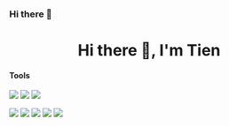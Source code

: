 ### Hi there 👋

<h1 align="center">Hi there 👋, I'm Tien </h1>

<!-- #### <img src="https://media.giphy.com/media/VgCDAzcKvsR6OM0uWg/giphy.gif" width="50"> How about some stats ?
   
[![](https://count.getloli.com/get/@dongcodebmt?theme=gelbooru-h)](https://count.getloli.com)  
[![Dong's GitHub Stats](https://github-readme-stats.vercel.app/api?username=dongcodebmt&show_icons=true&theme=radical)](https://github.com/dongcodebmt) -->  

<!-- #### Platform -->
<!-- https://simpleicons.org/ -->
<!-- [![](https://img.shields.io/badge/Ubuntu-20.04-292e33?style=flat-square&logo=ubuntu&logoColor=ffffff)](#) -->
<!-- [![](https://img.shields.io/badge/Windows-11-292e33?style=flat-square&logo=windows&logoColor=ffffff)](#) -->

#### Tools
[![](https://img.shields.io/badge/-Visual%20Studio%20Code-292e33?style=flat-square&logo=visual-studio-code&logoColor=ffffff)](#)
[![](https://img.shields.io/badge/-Visual%20Studio-292e33?style=flat-square&logo=visual-studio&logoColor=ffffff)](#)
[![](https://img.shields.io/badge/-IntelliJ-292e33?style=flat-square&logo=intellijidea&logoColor=ffffff)](#)

[![](https://img.shields.io/badge/-JavaScript-efd81d?style=flat-square&logo=javascript&logoColor=ffffff)](#)
[![](https://img.shields.io/badge/-C%23-690081?style=flat-square&logo=csharp&logoColor=ffffff)](#)
[![](https://img.shields.io/badge/-.NET-5027d5?style=flat-square&logo=dotnet&logoColor=ffffff)](#)
[![](https://img.shields.io/badge/-Java-007396?style=flat-square&logo=java&logoColor=ffffff)](#)
[![](https://img.shields.io/badge/-PHP-777bb4?style=flat-square&logo=php&logoColor=ffffff)](#)



<!--
**maitientientien/maitientientien** is a ✨ _special_ ✨ repository because its `README.md` (this file) appears on your GitHub profile.

Here are some ideas to get you started:

- 🔭 I’m currently working on ...
- 🌱 I’m currently learning ...
- 👯 I’m looking to collaborate on ...
- 🤔 I’m looking for help with ...
- 💬 Ask me about ...
- 📫 How to reach me: ...
- 😄 Pronouns: ...
- ⚡ Fun fact: ...
-->

